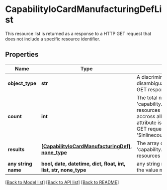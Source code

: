 # CapabilityIoCardManufacturingDefList

This resource list is returned as a response to a HTTP GET request that does not include a specific resource identifier.
## Properties
Name | Type | Description | Notes
------------ | ------------- | ------------- | -------------
**object_type** | **str** | A discriminator value to disambiguate the schema of a HTTP GET response body. | 
**count** | **int** | The total number of &#39;capability.IoCardManufacturingDef&#39; resources matching the request, accross all pages. The &#39;Count&#39; attribute is included when the HTTP GET request includes the &#39;$inlinecount&#39; parameter. | [optional] 
**results** | [**[CapabilityIoCardManufacturingDef], none_type**](CapabilityIoCardManufacturingDef.md) | The array of &#39;capability.IoCardManufacturingDef&#39; resources matching the request. | [optional] 
**any string name** | **bool, date, datetime, dict, float, int, list, str, none_type** | any string name can be used but the value must be the correct type | [optional]

[[Back to Model list]](../README.md#documentation-for-models) [[Back to API list]](../README.md#documentation-for-api-endpoints) [[Back to README]](../README.md)


